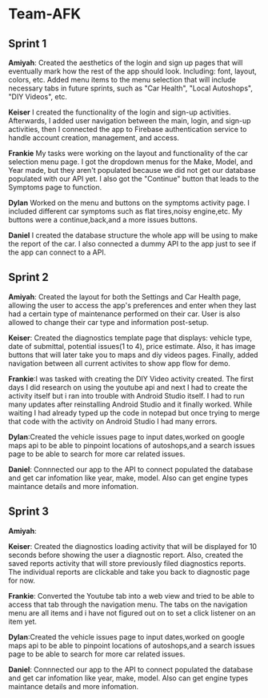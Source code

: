 # Team-AFK

## Sprint 1

**Amiyah**: Created the aesthetics of the login and sign up pages that will eventually mark how the rest of the app should look. Including: font, layout, colors, etc. Added menu items to the menu selection that will include necessary tabs in future sprints, such as "Car Health", "Local Autoshops", "DIY Videos", etc. 

**Keiser** I created the functionality of the login and sign-up activities. Afterwards, I added user navigation between the main, login, and sign-up activities, then I connected the app to Firebase authentication service to handle account creation, management, and access. 

**Frankie**  My tasks were working on the layout and functionality of the car selection menu page. I got the dropdown menus for the Make, Model, and Year made, but they aren't populated because we did not get our database populated with our API yet. I also got the "Continue" button that leads to the Symptoms page to function.

**Dylan** Worked on the menu and buttons on the symptoms activity page. I included different car symptoms such as flat tires,noisy engine,etc. My buttons were a continue,back,and a more issues buttons.

**Daniel** I created the database structure the whole app will be using to make the report of the car. I also connected a dummy API to the app just to see if the app can connect to a API.

## Sprint 2

**Amiyah**: Created the layout for both the Settings and Car Health page, allowing the user to access the app's preferences and enter when they last had a certain type of maintenance performed on their car. User is also allowed to change their car type and information post-setup. 


**Keiser**: Created the diagnostics template page that displays: vehicle type, date of submittal, potential issues(1 to 4), price estimate. Also, it has image buttons that will later take you to maps and diy videos pages. Finally, added navigation between all current activites to show app flow for demo.


**Frankie**:I was tasked with creating the DIY Video activity created. The first days I did research on using the youtube api and next I had to create the activity itself but i ran into trouble with Android Studio itself. I had to run many updates after reinstalling Android Studio and it finally worked. While waiting I had already typed up the code in notepad but once trying to merge that code with the activity on Android Studio I had many errors.


**Dylan**:Created the vehicle issues page to input dates,worked on google maps api to be able to pinpoint locations of autoshops,and a search issues page to be able to search for more car related issues.

**Daniel**: Connnected our app to the API to connect populated the database and get car infomation like year, make, model. Also can get engine types maintance details and more infomation.


## Sprint 3

**Amiyah**:


**Keiser**: Created the diagnostics loading activity that will be displayed for 10 seconds before showing the user a diagnostic report. Also, created  the saved reports activity that will store previously filed diagnostics reports. The individual reports are clickable and take you back to diagnostic page for now. 


**Frankie**: Converted the Youtube tab into a web view and tried to be able to access that tab through the navigation menu. The tabs on the navigation menu are all items and i have not figured out on to set a click listener on an item yet.



**Dylan**:Created the vehicle issues page to input dates,worked on google maps api to be able to pinpoint locations of autoshops,and a search issues page to be able to search for more car related issues.


**Daniel**: Connnected our app to the API to connect populated the database and get car infomation like year, make, model. Also can get engine types maintance details and more infomation.
